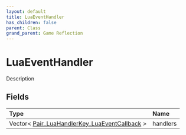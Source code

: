 ```yaml
---
layout: default
title: LuaEventHandler
has_children: false
parent: Class
grand_parent: Game Reflection
---
```

# LuaEventHandler
Description 

## Fields

| Type | Name |
|:-------------|:--------------|
| Vector< [Pair_LuaHandlerKey_LuaEventCallback](/docs/game-reflection/classes/pair__lua_handler_key__lua_event_callback) > | handlers |

